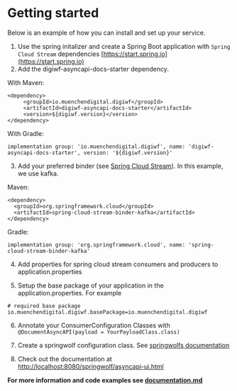 # Getting started

Below is an example of how you can install and set up your service.

1. Use the spring initalizer and create a Spring Boot application with `Spring Cloud Stream` dependencies
[https://start.spring.io](https://start.spring.io)
2. Add the digiwf-asyncapi-docs-starter dependency.

With Maven:

```
<dependency>
     <groupId>io.muenchendigital.digiwf</groupId>
     <artifactId>digiwf-asyncapi-docs-starter</artifactId>
     <version>${digiwf.version}</version>
</dependency>
```

With Gradle:

```
implementation group: 'io.muenchendigital.digiwf', name: 'digiwf-asyncapi-docs-starter', version: '${digiwf.version}'
```

3. Add your preferred binder (see [Spring Cloud Stream](https://spring.io/projects/spring-cloud-stream)). In this
   example, we use kafka.

Maven:

 ```
<dependency>
   <groupId>org.springframework.cloud</groupId>
   <artifactId>spring-cloud-stream-binder-kafka</artifactId>
</dependency>
```

Gradle:

```
implementation group: 'org.springframework.cloud', name: 'spring-cloud-stream-binder-kafka'
```

4. Add properties for spring cloud stream consumers and producers to application.properties

5. Setup the base package of your application in the application.properties. For example

```
# required base package
io.muenchendigital.digiwf.basePackage=io.muenchendigital.digiwf
```

6. Annotate your ConsumerConfiguration Classes with `@DocumentAsyncAPI(payload = YourPayloadClass.class)`

7. Create a springwolf configuration class. See [springwolfs documentation](https://springwolf.github.io/docs/quickstart#configuration-class)

8. Check out the documentation at [http://localhost:8080/springwolf/asyncapi-ui.html](http://localhost:8080/springwolf/asyncapi-ui.html)

**For more information and code examples see [documentation.md](documentation.md)**
